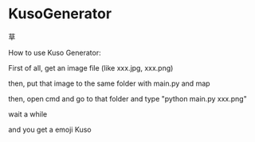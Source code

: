 # KusoGenerator
草

How to use Kuso Generator:

First of all, get an image file (like xxx.jpg, xxx.png)

then, put that image to the same folder with main.py and map

then, open cmd and go to that folder and type "python main.py xxx.png"

wait a while

and you get a emoji Kuso
